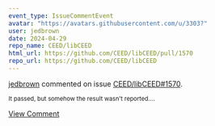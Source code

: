```yaml
---
event_type: IssueCommentEvent
avatar: "https://avatars.githubusercontent.com/u/3303?"
user: jedbrown
date: 2024-04-29
repo_name: CEED/libCEED
html_url: https://github.com/CEED/libCEED/pull/1570
repo_url: https://github.com/CEED/libCEED
---
```


<a href='https://github.com/jedbrown' target='_blank'>jedbrown</a> commented on issue <a href='https://github.com/CEED/libCEED/pull/1570' target='_blank'>CEED/libCEED#1570</a>.

<small>It passed, but somehow the result wasn't reported....</small>

<a href='https://github.com/CEED/libCEED/pull/1570' target='_blank'>View Comment</a>